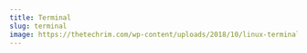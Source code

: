 ```yaml
---
title: Terminal
slug: terminal
image: https://thetechrim.com/wp-content/uploads/2018/10/linux-terminal-12-100669801-orig.jpg
---
```

